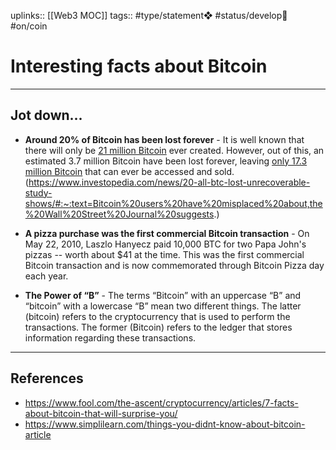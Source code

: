 uplinks:: [[Web3 MOC]]
tags:: #type/statement❖ #status/develop🔧 #on/coin 

# Interesting facts about Bitcoin
---
## Jot down...
- **Around 20% of Bitcoin has been lost forever**  - It is well known that there will only be [21 million Bitcoin](https://bitcoin.org/en/faq#general) ever created. However, out of this, an estimated 3.7 million Bitcoin have been lost forever, leaving [only 17.3 million Bitcoin](https://decrypt.co/37171/lost-bitcoin-3-7-million-bitcoin-are-probably-gone-forever) that can ever be accessed and sold. (https://www.investopedia.com/news/20-all-btc-lost-unrecoverable-study-shows/#:~:text=Bitcoin%20users%20have%20misplaced%20about,the%20Wall%20Street%20Journal%20suggests.)

- **A pizza purchase was the first commercial Bitcoin transaction** - On May 22, 2010, Laszlo Hanyecz paid 10,000 BTC for two Papa John's pizzas -- worth about $41 at the time. This was the first commercial Bitcoin transaction and is now commemorated through Bitcoin Pizza day each year.

- **The Power of “B”** - The terms “Bitcoin” with an uppercase “B” and “bitcoin” with a lowercase “B” mean two different things. The latter (bitcoin) refers to the cryptocurrency that is used to perform the transactions. The former (Bitcoin) refers to the ledger that stores information regarding these transactions.

---
## References
- https://www.fool.com/the-ascent/cryptocurrency/articles/7-facts-about-bitcoin-that-will-surprise-you/
- https://www.simplilearn.com/things-you-didnt-know-about-bitcoin-article